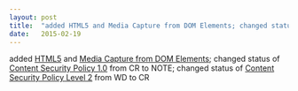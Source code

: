 ```yaml
---
layout: post
title:  "added HTML5 and Media Capture from DOM Elements; changed status of Content Security Policy 1.0 from CR to NOTE; changed status of Content Security Policy Level 2 from WD to CR"
date:   2015-02-19
---
```


added [HTML5](/spec/html5) and [Media Capture from DOM Elements](/spec/mediacapture-fromelement); changed status of [Content Security Policy 1.0](/spec/CSP) from CR to NOTE; changed status of [Content Security Policy Level 2](/spec/CSP2) from WD to CR

